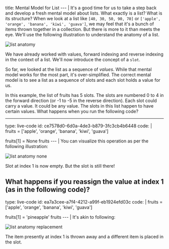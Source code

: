 title: Mental Model for List
--- |
  It's a good time for us to take a step back and develop a fresh mental model about lists. What exactly is a list? What is its structure? When we look at a list like `[40, 30, 50, 90, 70]` or `['apple', 'orange', 'banana', 'kiwi', 'guava']`, we may feel that it's a bunch of items thrown together in a collection. But there is more to it than meets the eye. We'll use the following illustration to understand the anatomy of a list.

  ![list anatomy](assets/img/list-anatomy.svg)

  We have already worked with values, forward indexing and reverse indexing in the context of a list. We'll now introduce the concept of a `slot`.

  So far, we looked at the list as a sequence of _values_. While that mental model works for the most part, it's over-simplified. The correct mental model is to see a list as a sequence of slots and each slot holds a value for us.

  In this example, the list of fruits has 5 slots. The slots are numbered 0 to 4 in the forward direction (or -1 to -5 in the reverse direction). Each slot could carry a value. It could be any value. The slots in this list happen to have certain values. What happens when you run the following code?

---
type: live-code
id: ce7578d0-6d0a-4de3-b879-3fc3cb4b6448
code: |
  fruits = ['apple', 'orange', 'banana', 'kiwi', 'guava']

  fruits[1] = None
  fruits
--- |
  You can visualize this operation as per the following illustration:

  ![list anatomy none](assets/img/list-anatomy-none.svg)

  Slot at index 1 is now empty. But the slot is still there!

  What happens if you reassign the value at index 1 (as in the following code)?
---
type: live-code
id: ea7a3cee-a7f4-4212-a99f-eb1924efd03c
code: |
  fruits = ['apple', 'orange', 'banana', 'kiwi', 'guava']

  fruits[1] = 'pineapple'
  fruits
--- |
  It's akin to following:

  ![list anatomy replacement](assets/img/list-anatomy-replacement.svg)

  The item presently at index 1 is thrown away and a different item is placed in the slot.
